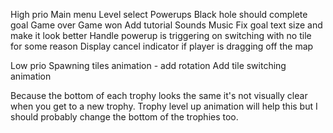 High prio
Main menu
Level select
Powerups
Black hole should complete goal
Game over
Game won
Add tutorial
Sounds
Music
Fix goal text size and make it look better
Handle powerup is triggering on switching with no tile for some reason
Display cancel indicator if player is dragging off the map

Low prio
Spawning tiles animation - add rotation
Add tile switching animation

Because the bottom of each trophy looks the same it's not visually clear when you get to a new trophy.
Trophy level up animation will help this but I should probably change the bottom of the trophies too.
